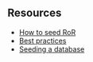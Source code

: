 ## Resources
- [How to seed RoR](https://blog.devgenius.io/how-to-seed-with-ruby-on-rails-%EF%B8%8F-1d2dceda3e7d)
- [Best practices](http://blog.magmalabs.io/2019/11/25/best-practices-using-rails-seeds.html)
- [Seeding a database](https://ninjadevel.com/seeding-database-ruby-on-rails/)